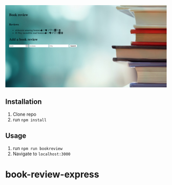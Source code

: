 ![book review](book.png)

## Installation

1. Clone repo
2. run `npm install`

## Usage

1. run `npm run bookreview`
2. Navigate to `localhost:3000`
# book-review-express

